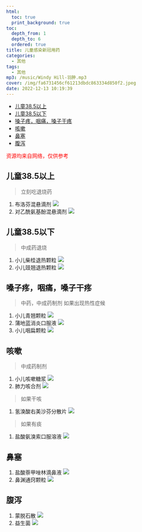 ```yaml
---
html:
  toc: true
  print_background: true
toc:
  depth_from: 1
  depth_to: 6
  ordered: true
title: 儿童感染新冠用药
categories:
  - 其他
tags:
  - 其他
mp3: /music/Windy Hill-羽肿.mp3
cover: /img/fa6731456cf61213dbdc863334d850f2.jpeg
date: 2022-12-13 10:19:39
---
```

<!-- @import "[TOC]" {cmd="toc" depthFrom=1 depthTo=6 orderedList=true} -->
<!-- code_chunk_output -->

- [儿童38.5以上](#儿童385以上)
- [儿童38.5以下](#儿童385以下)
- [嗓子疼，咽痛，嗓子干疼](#嗓子疼咽痛嗓子干疼)
- [咳嗽](#咳嗽)
- [鼻塞](#鼻塞)
- [腹泻](#腹泻)

<!-- /code_chunk_output -->

<font color='red'>资源均来自网络，仅供参考</font>

## 儿童38.5以上 
> 立刻吃退烧药
1. 布洛芬混悬滴剂
![](/img/20221213102840.png)
2. 对乙酰氨基酚混悬滴剂
![](/img/20221213103026.png)

## 儿童38.5以下
> 中成药退烧
1. 小儿柴桂退热颗粒
![](/img/20221213103204.png)
2. 小儿豉翘退热颗粒
![](/img/20221213103237.png)

## 嗓子疼，咽痛，嗓子干疼
> 中药，中成药制剂
> 如果出现热性症候
1. 小儿青翘颗粒
![](/img/20221213103324.png)
2. 蒲地蓝消炎口服液
![](/img/20221213103403.png)
3. 小儿咽扁颗粒
![](/img/20221213103421.png)

## 咳嗽
> 中成药制剂
1. 小儿咳嗽糖浆
![](/img/20221213103500.png)
2. 肺力咳合剂
![](/img/20221213103551.png)

> 如果干咳
1. 氢溴酸右美沙芬分散片
![](/img/20221213103646.png)

> 如果有痰
1. 盐酸氨溴索口服溶液
![](/img/20221213103723.png)

## 鼻塞
1. 盐酸萘甲唑林滴鼻液
![](/img/20221213103801.png)
2. 鼻渊通窍颗粒
![](/img/20221213103818.png)

## 腹泻
1. 蒙脱石散
![](/img/20221213103903.png)
2. 益生菌
![](/img/20221213103927.png)